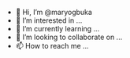 - 👋 Hi, I’m @maryogbuka
- 👀 I’m interested in ...
- 🌱 I’m currently learning ...
- 💞️ I’m looking to collaborate on ...
- 📫 How to reach me ...

<!---
maryogbuka/maryogbuka is a ✨ special ✨ repository because its `README.md` (this file) appears on your GitHub profile.
You can click the Preview link to take a look at your changes.
--->
